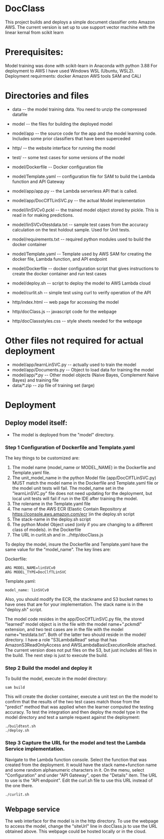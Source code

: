 # DocClass
This project builds and deploys a simple document classifier onto Amazon AWS. The current version is set up to use support vector machine with the linear kernal from scikit learn
# Prerequisites:
Model training was done with scikit-learn in Anaconda with python 3.88
For deployment to AWS I have used Windows WSL (Ubuntu, WSL2).
Deployment requirments:
 docker
 Amazon AWS tools SAM and CALI
# Directories and files
- data -- the model training data. You need to unzip the compressed datafile
- model -- the files for building the deployed model
- model/app -- the source code for the app and the model learning code. Includes some prior classifiers that have been superceded
- http/ -- the website interface for running the model
- test/ -- some test cases for some versions of the model
- model/Dockerfile -- Docker configuration file
- model/Template.yaml -- configuration file for SAM to build the Lambda function and API Gateway
- model/app/app.py -- the Lambda serverless API that is called.
- model/app/DocClfTLinSVC.py -- the actual Model implementation
- model/linSVCv0.pckl -- the trained model object stored by pickle. This is read in for making predictions.
- model/linSVCv0testdata.txt -- sample test cases from the accuracy calculation on the test holdout sample. Used for Unit tests.
- model/requirements.txt -- required python modules used to build the docker container
- model/Template.yaml -- Template used by AWS SAM for creating the docker file, Lambda function, and API endpoint
- model/Dockerfile -- docker configuration script that gives instructions to create the docker container and run test cases
- model/deploy.sh -- script to deploy the model to AWS Lambda cloud
- model/curlit.sh -- simple test using curl to verify operation of the API

- http/index.html -- web page for accessing the model
- http/docClass.js -- javascript code for the webpage
- http/docClassstyles.css -- style sheets needed for the webpage
# Other files not required for actual deployment
- model/app/learnLinSVC.py -- actually used to train the model
- model/app/Documents.py  -- Object to load data for training the model
- model/app/*.py -- Other model objects (Naive Bayes, Complement Naive Bayes) and training file
- data/*.zip -- zip file of training set (large)

# Deployment
## Deploy model itself:
- The model is deployed from the "model" directory.
### Step 1 Configuration of Dockerfile and Template.yaml
The key things to be customized are:
1. The model name (model_name or MODEL_NAME) in the Dockerfile and Template.yaml file.
2. The unit_model_name in the python Model file (app/DocClfTLinSVC.py) MUST match
the model name in the Dockerfile and Template.yaml file or the model unit tests will fail. The model_name set in the "learnLinSVC.py" file does not need updating for the deployment, but local unit tests will fail if run in the IDE after training the model.
3. The rolename in the Template.yaml file
4. The name of the AWS ECR (Elastic Contain Repository at https://console.aws.amazon.com/ecr )in the deploy.sh script
5. The stack-name in the deploy.sh script
6. The python Model Object used (only if you are changing to a different class of models). in the Dockerfile
7. The URL in curlit.sh and in ../http/docClass.js


To deploy the model, insure the Dockerfile and Template.yaml have the same value for the "model_name". The key lines are:

Dockerfile:
```
ARG MODEL_NAME=linSVCv0
ARG MODEL_TYPE=DocClfTLinSVC
```
Template.yaml:
```
model_name: linSVCv0
```

Also, you should modify the ECR, the stackname and S3 bucket names to have ones that are for your implementation. The stack name is in the "deploy.sh" script. 

The model code resides in the app/DocClfTLinSVC.py file, the stored "learned" model object is in the file with the model name+".pckmdl" extension, and two test cases are in the file with the model name+"testdata.txt". Both of the latter two should reside in the model/ directory. 
I have a role "S3LambdaRead" setup that has AmazonS3ReadOnlyAccess and AWSLambdaBasicExecutionRole attached. The current version does not put files on the S3, but just includes all files in the build. The next step is just to execute the build. 

### Step 2 Build the model and deploy it
To build the model, execute in the model directory:
```
sam build
```
This will create the docker container, execute a unit test on the the model to confirm that the results of the two test cases match those from the "predict" method that was applied when the learner computed the testing accuracy.
To test the integration and then deploy the model type in the model directory and test a sample request against the deployment:
```
./buildtest.sh
./deploy.sh
```
### Step 3 Capture the URL for the model and test the Lambda Service implementation.
Navigate to the Lambda function console. Select the function that was created from the deployment. It would have the stack name+function name and some random alphanumeric characters in it.  On the menu, select "Configuration" and under "API Gateway", open the "Details" item. The URL to use is the "API endpoint". Edit the curl.sh file to use this URL instead of the one there.
```
./curlit.sh
```
## Webpage service
The web interface for the model is in the http directory. To use the webpage to access the model, change the "siteUrl" line in docClass.js to use the URL obtained above. This webpage could be hosted locally or in the cloud.
